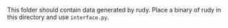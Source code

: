 This folder should contain data generated by rudy.
Place a binary of rudy in this directory and use `interface.py`.
